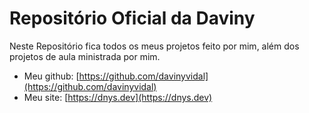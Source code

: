 # Repositório Oficial da Daviny

Neste Repositório fica todos os meus projetos feito por mim, além dos projetos de aula ministrada por mim.

- Meu github: [https://github.com/davinyvidal](https://github.com/davinyvidal) 
- Meu site: [https://dnys.dev](https://dnys.dev)
